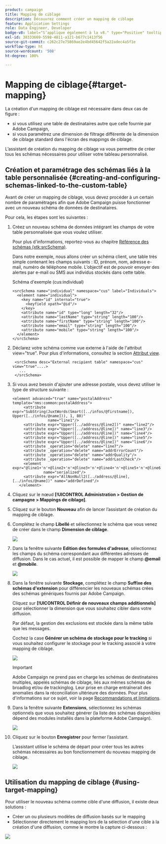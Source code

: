 ```yaml
---
product: campaign
title: Mapping de ciblage
description: Découvrez comment créer un mapping de ciblage
feature: Application Settings
role: Data Engineer, Developer
badge-v8: label="S’applique également à la v8." type="Positive" tooltip="S’applique également à Campaign v8."
exl-id: 38333669-5598-4811-a121-b677c1413f56
source-git-commit: c262c27e75869ae2e4bd45642f5a22adec4a5f1e
workflow-type: ht
source-wordcount: '508'
ht-degree: 100%

---
```


# Mapping de ciblage{#target-mapping}



La création d&#39;un mapping de ciblage est nécessaire dans deux cas de figure :

* si vous utilisez une table de destinataires autre que celle fournie par Adobe Campaign,
* si vous paramétrez une dimension de filtrage différente de la dimension de ciblage standard dans l&#39;écran des mappings de ciblage.

L’assistant de création du mapping de ciblage va vous permettre de créer tous les schémas nécessaires pour utiliser votre tableau personnalisé.

## Création et paramétrage des schémas liés à la table personnalisée {#creating-and-configuring-schemas-linked-to-the-custom-table}

Avant de créer un mapping de ciblage, vous devez procéder à un certain nombre de paramétrages afin que Adobe Campaign puisse fonctionner avec un nouveau schéma de données de destinataires.

Pour cela, les étapes sont les suivantes :

1. Créez un nouveau schéma de données intégrant les champs de votre table personnalisée que vous voulez utiliser.

   Pour plus d&#39;informations, reportez-vous au chapitre [Référence des schémas (xtk:srcSchema)](../../configuration/using/about-schema-reference.md).

   Dans notre exemple, nous allons créer un schéma client, une table très simple contenant les champs suivants : ID, prénom, nom, adresse e-mail, numéro de téléphone mobile. L’objectif est de pouvoir envoyer des alertes par e-mail ou SMS aux individus stockés dans cette table.

   Schéma d&#39;exemple (cus:individual)

   ```
   <srcSchema name="individual" namespace="cus" label="Individuals">
     <element name="individual">
       <key name="id" internal="true">
         <keyfield xpath="@id"/>
       </key>
       <attribute name="id" type="long" length="32"/>
       <attribute name="lastName" type="string" length="100"/>
       <attribute name="firstName" type="string" length="100"/>
       <attribute name="email" type="string" length="100"/>
       <attribute name="mobile" type="string" length="100"/>
     </element>
   </srcSchema>
   ```

1. Déclarez votre schéma comme vue externe à l&#39;aide de l&#39;attribut view=&quot;true&quot;. Pour plus d&#39;informations, consultez la section [Attribut view](../../configuration/using/schema-characteristics.md#the-view-attribute).

   ```
    <srcSchema desc="External recipient table" namespace="cus" view="true"....>
      ...
    </srcSchema>
   ```

1. Si vous avez besoin d&#39;ajouter une adresse postale, vous devez utiliser le type de structure suivante :

   ```
   <element advanced="true" name="postalAddress" template="nms:common:postalAddress">
        <attribute expr="SubString(JuxtWords(Smart([../infos/@firstname]), Upper([../infos/@name])), 1, 80)"
                   name="line1"/>
        <attribute expr="Upper([../address/@line2])" name="line2"/>
        <attribute expr="Upper([../address/@line])" name="line3"/>
        <attribute expr="Upper([../address/@line])" name="line4"/>
        <attribute expr="Upper([../address/@line])" name="line5"/>
        <attribute expr="Upper([../address/@line])" name="line6"/>
        <attribute _operation="delete" name="line7"/>
        <attribute _operation="delete" name="addrErrorCount"/>
        <attribute _operation="delete" name="addrQuality"/>
        <attribute _operation="delete" name="addrLastCheck"/>
        <element expr="@line1+'n'+@line2+'n'+@line3+'n'+@line4+'n'+@line5+'n'+@line6"
                 name="serialized"/>
        <attribute expr="AllNonNull2([../address/@line], [../infos/@name])" name="addrDefined"/>
      </element>
   ```

1. Cliquez sur le nœud **[!UICONTROL Administration > Gestion de campagne > Mappings de ciblage]**.
1. Cliquez sur le bouton **Nouveau** afin de lancer l’assistant de création du mapping de ciblage.
1. Complétez le champ **Libellé** et sélectionnez le schéma que vous venez de créer dans le champ **Dimension de ciblage**.

   ![](assets/mapping_diffusion_wizard_1.png)

1. Dans la fenêtre suivante **Edition des formules d&#39;adresse**, sélectionnez les champs du schéma correspondant aux différentes adresses de diffusion. Dans le cas actuel, il est possible de mapper le champ **@email** et **@mobile**.

   ![](assets/mapping_diffusion_wizard_2.png)

1. Dans la fenêtre suivante **Stockage**, complétez le champ **Suffixe des schémas d&#39;extension** pour différencier les nouveaux schémas crées des schémas génériques fournis par Adobe Campaign.

   Cliquez sur **[!UICONTROL Définir de nouveaux champs additionnels]** pour sélectionner la dimension que vous souhaitez cibler dans votre diffusion.

   Par défaut, la gestion des exclusions est stockée dans la même table que les messages.

   Cochez la case **Générer un schéma de stockage pour le tracking** si vous souhaitez configurer le stockage pour le tracking associé à votre mapping de ciblage.

   ![](assets/mapping_diffusion_wizard_3.png)

   >[!IMPORTANT]
   >
   >Adobe Campaign ne prend pas en charge les schémas de destinataires multiples, appelés schémas de ciblage, liés aux mêmes schémas de broadlog et/ou de trackinglog. Leur prise en charge entraînerait des anomalies dans la réconciliation ultérieure des données. Pour plus d&#39;informations sur ce sujet, voir la page [Recommandations et limitations](../../configuration/using/about-custom-recipient-table.md).

1. Dans la fenêtre suivante **Extensions**, sélectionnez les schémas optionnels que vous souhaitez générer (la liste des schémas disponibles dépend des modules installés dans la plateforme Adobe Campaign).

   ![](assets/mapping_diffusion_wizard_4.png)

1. Cliquez sur le bouton **Enregistrer** pour fermer l’assistant.

   L’assistant utilise le schéma de départ pour créer tous les autres schémas nécessaires au bon fonctionnement du nouveau mapping de ciblage.

   ![](assets/mapping_schema_list.png)

## Utilisation du mapping de ciblage {#using-target-mapping}

Pour utiliser le nouveau schéma comme cible d&#39;une diffusion, il existe deux solutions :

* Créer un ou plusieurs modèles de diffusion basés sur le mapping
* Sélectionner directement le mapping lors de la sélection d&#39;une cible à la création d&#39;une diffusion, comme le montre la capture ci-dessous :

![](assets/mapping_selection_ciblage.png)
